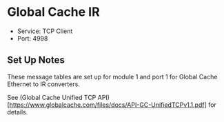 # Global Cache IR

- Service: TCP Client
- Port: 4998

## Set Up Notes

These message tables are set up for module 1 and port 1 for Global Cache Ethernet to IR converters.

See (Global Cache Unified TCP API)[https://www.globalcache.com/files/docs/API-GC-UnifiedTCPv1.1.pdf] for details.
